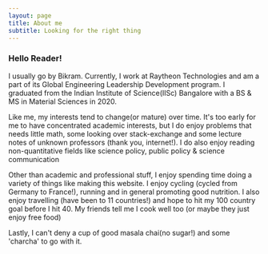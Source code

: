 ```yaml
---
layout: page
title: About me
subtitle: Looking for the right thing
---
```




### Hello Reader!
I usually go by Bikram. Currently, I work at Raytheon Technologies and am a part of its Global Engineering Leadership Development program. I graduated from the Indian Institute of Science(IISc) Bangalore with a BS & MS in Material Sciences in 2020.

Like me, my interests tend to change(or mature) over time. 
It's too early for me to have concentrated academic interests,
but I do enjoy problems that needs little math, some looking over stack-exchange and some lecture notes of unknown professors (thank you, internet!).
I do also enjoy reading non-quantitative fields like science policy, public policy & science communication 

Other than academic and professional stuff, I enjoy spending time doing a variety of things like making this website. 
I enjoy cycling (cycled from Germany to France!), running and in general promoting good nutrition. 
I also enjoy travelling (have been to 11 countries!) and hope to hit my 100 country goal before I hit 40. 
My friends tell me I cook well too (or maybe they just enjoy free food)

Lastly, I can't deny a cup of good masala chai(no sugar!) and some 'charcha' to go with it.
